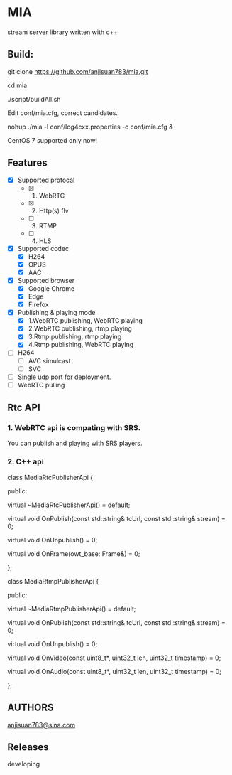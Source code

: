 # MIA

stream server library written with c++

## Build:

git clone https://github.com/anjisuan783/mia.git

cd mia

./script/buildAll.sh

Edit conf/mia.cfg, correct candidates.

nohup ./mia -l conf/log4cxx.properties -c conf/mia.cfg &

CentOS 7 supported only now!

## Features
- [x] Supported protocal
  - [x] 1. WebRTC
  - [x] 2. Http(s) flv
  - [ ] 3. RTMP
  - [ ] 4. HLS
- [x] Supported codec
  - [x] H264 
  - [x] OPUS 
  - [x] AAC
- [x] Supported browser
  - [x] Google Chrome
  - [x] Edge
  - [x] Firefox
- [x] Publishing & playing mode
  - [x] 1.WebRTC publishing, WebRTC playing
  - [x] 2.WebRTC publishing, rtmp playing
  - [x] 3.Rtmp publishing, rtmp playing
  - [x] 4.Rtmp publishing, WebRTC playing

- [ ] H264 
  - [ ] AVC simulcast
  - [ ] SVC
- [ ] Single udp port for deployment.
- [ ] WebRTC pulling

## Rtc API

### 1. WebRTC api is compating with SRS.
   You can publish and playing with SRS players.

### 2. C++ api

class MediaRtcPublisherApi {

 public:
 
  virtual ~MediaRtcPublisherApi() = default;
  
  virtual void OnPublish(const std::string& tcUrl, const std::string& stream) = 0;
  
  virtual void OnUnpublish() = 0;
  
  virtual void OnFrame(owt_base::Frame&) = 0;
  
};

class MediaRtmpPublisherApi {

 public:
 
  virtual ~MediaRtmpPublisherApi() = default;
  
  virtual void OnPublish(const std::string& tcUrl, const std::string& stream) = 0;
  
  virtual void OnUnpublish() = 0;
  
  virtual void OnVideo(const uint8_t*, uint32_t len, uint32_t timestamp) = 0;
  
  virtual void OnAudio(const uint8_t*, uint32_t len, uint32_t timestamp) = 0;
  
};

## AUTHORS

anjisuan783@sina.com

## Releases

developing